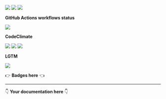 ![](https://img.shields.io/github/package-json/v/kaskadi/set-stocks)
![](https://img.shields.io/badge/code--style-standard-blue)
![](https://img.shields.io/github/license/kaskadi/set-stocks?color=blue)

**GitHub Actions workflows status**

![](https://img.shields.io/github/workflow/status/kaskadi/set-stocks/deploy?label=deployed&logo=Amazon%20AWS)
<!-- Only for branches which are not release/** or master -->
<!-- ![](https://img.shields.io/github/workflow/status/kaskadi/set-stocks/syntax-test?label=syntax-test&logo=serverless) -->

**CodeClimate**

[![](https://img.shields.io/codeclimate/maintainability/kaskadi/set-stocks?label=maintainability&logo=Code%20Climate)](https://codeclimate.com/github/kaskadi/set-stocks)
[![](https://img.shields.io/codeclimate/tech-debt/kaskadi/set-stocks?label=technical%20debt&logo=Code%20Climate)](https://codeclimate.com/github/kaskadi/set-stocks)
[![](https://img.shields.io/codeclimate/coverage/kaskadi/set-stocks?label=test%20coverage&logo=Code%20Climate)](https://codeclimate.com/github/kaskadi/set-stocks)

**LGTM**

[![](https://img.shields.io/lgtm/grade/javascript/github/kaskadi/set-stocks?label=code%20quality&logo=LGTM)](https://lgtm.com/projects/g/kaskadi/set-stocks/?mode=list&logo=LGTM)

:point_right: **Badges here** :point_left:

****

:point_down: **Your documentation here** :point_down:
